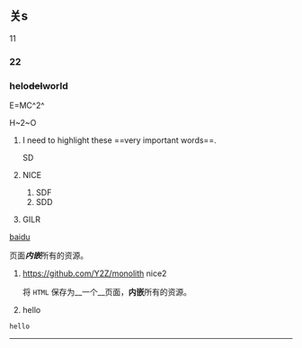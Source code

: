 ## 关s

11

### 22





### helo~~del~~world

E=MC^2^

H~2~O

1. I need to highlight these ==very important words==.

   SD

1. NICE

   1. SDF
   2. SDD

1. GILR


[baidu](https://baidu.com)

页面***内嵌***所有的资源。

1. https://github.com/Y2Z/monolith
    nice2

    将 `HTML` 保存为__一个__页面，**内嵌**所有的资源。

2. hello

```
hello
```

---